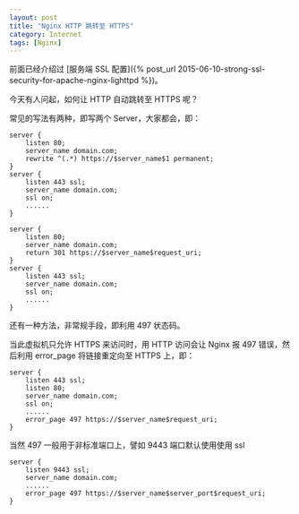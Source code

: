 ```yaml
---
layout: post
title: "Nginx HTTP 跳转至 HTTPS"
category: Internet
tags: [Nginx]
---
```


前面已经介绍过 [服务端 SSL 配置]({% post_url 2015-06-10-strong-ssl-security-for-apache-nginx-lighttpd %})。

今天有人问起，如何让 HTTP 自动跳转至 HTTPS 呢？

常见的写法有两种，即写两个 Server，大家都会，即：

```nginx
server {
    listen 80;
    server_name domain.com;
    rewrite ^(.*) https://$server_name$1 permanent;
}
server {
    listen 443 ssl;
    server_name domain.com;
    ssl on;
    ......
}
```

<!-- more -->
```nginx
server {
    listen 80;
    server_name domain.com;
    return 301 https://$server_name$request_uri;
}
server {
    listen 443 ssl;
    server_name domain.com;
    ssl on;
    ......
}
```

还有一种方法，非常规手段，即利用 497 状态码。

当此虚拟机只允许 HTTPS 来访问时，用 HTTP 访问会让 Nginx 报 497 错误，然后利用 error_page 将链接重定向至 HTTPS 上，即：

```nginx
server {
    listen 443 ssl;
    listen 80;
    server_name domain.com;
    ssl on;
    ......
    error_page 497 https://$server_name$request_uri;
}
```

当然 497 一般用于非标准端口上，譬如 9443 端口默认使用使用 ssl

```nginx
server {
    listen 9443 ssl;
    server_name domain.com;
    ......
    error_page 497 https://$server_name$server_port$request_uri;
}
```
